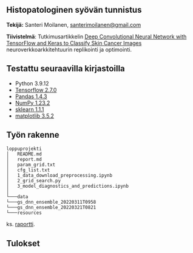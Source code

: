## Histopatologinen syövän tunnistus 

**Tekijä:** Santeri Moilanen, santerimoilanen@gmail.com

**Tiivistelmä**: Tutkimusartikkelin [Deep Convolutional Neural Network with TensorFlow and Keras to Classify Skin Cancer Images](https://www.researchgate.net/publication/343409875_Deep_Convolutional_Neural_Network_with_TensorFlow_and_Keras_to_Classify_Skin_Cancer_Images) neuroverkkoarkkitehtuurin replikointi ja optimointi.

## Testattu seuraavilla kirjastoilla

- Python 3.9.12
- [Tensorflow 2.7.0](https://www.tensorflow.org/overview/?hl=fi)
- [Pandas 1.4.3](https://pandas.pydata.org/)
- [NumPy 1.23.2](https://numpy.org/)
- [sklearn 1.1.1](https://scikit-learn.org/)
- [matplotlib 3.5.2](https://matplotlib.org/)


## Työn rakenne

```
loppuprojekti
│   README.md
│   report.md    
│   param_grid.txt
│   cfg_list.txt
│   1_data_download_preprocessing.ipynb
│   2_grid_search.py
│   3_model_diagnostics_and_predictions.ipynb
│
└───data
└───gs_dnn_ensemble_20220311T0958
└───gs_dnn_ensemble_20220321T0821
└───resources
```

ks. [raportti](./report.md).

## Tulokset

